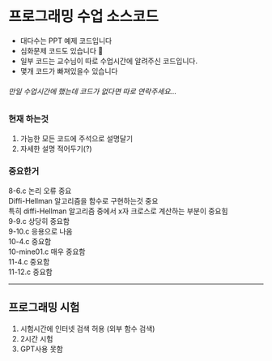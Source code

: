 # 프로그래밍 수업 소스코드

+ 대다수는 PPT 예제 코드입니다
+ 심화문제 코드도 있습니다 🦧
+ 일부 코드는 교수님이 따로 수업시간에 알려주신 코드입니다.
+ 몇개 코드가 빠져있을수 있습니다

###### 만일 수업시간에 했는데 코드가 없다면 따로 연락주세요...

### 현재 하는것
1. 가능한 모든 코드에 주석으로 설명달기
2. 자세한 설명 적어두기(?)

### 중요한거

8-6.c 논리 오류 중요  
Diffi-Hellman 알고리즘을 함수로 구현하는것 중요    
특히 diffi-Hellman 알고리즘 중에서 x자 크로스로 계산하는 부분이 중요힘  
9-9.c 상당히 중요함   
9-10.c 응용으로 나옴  
10-4.c 중요함  
10-mine01.c 매우 중요함  
11-4.c 중요함  
11-12.c 중요함 

---
## 프로그래밍 시험
1. 시험시간에 인터넷 검색 허용 (외부 함수 검색)
2. 2시간 시험
3. GPT사용 못함

